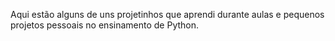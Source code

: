 Aqui estão alguns de uns projetinhos que aprendi durante aulas e pequenos projetos pessoais no ensinamento de Python.
